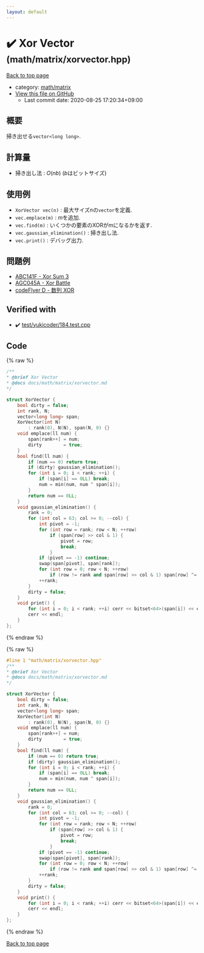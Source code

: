 ```yaml
---
layout: default
---
```


<!-- mathjax config similar to math.stackexchange -->
<script type="text/javascript" async
  src="https://cdnjs.cloudflare.com/ajax/libs/mathjax/2.7.5/MathJax.js?config=TeX-MML-AM_CHTML">
</script>
<script type="text/x-mathjax-config">
  MathJax.Hub.Config({
    TeX: { equationNumbers: { autoNumber: "AMS" }},
    tex2jax: {
      inlineMath: [ ['$','$'] ],
      processEscapes: true
    },
    "HTML-CSS": { matchFontHeight: false },
    displayAlign: "left",
    displayIndent: "2em"
  });
</script>

<script type="text/javascript" src="https://cdnjs.cloudflare.com/ajax/libs/jquery/3.4.1/jquery.min.js"></script>
<script src="https://cdn.jsdelivr.net/npm/jquery-balloon-js@1.1.2/jquery.balloon.min.js" integrity="sha256-ZEYs9VrgAeNuPvs15E39OsyOJaIkXEEt10fzxJ20+2I=" crossorigin="anonymous"></script>
<script type="text/javascript" src="../../../assets/js/copy-button.js"></script>
<link rel="stylesheet" href="../../../assets/css/copy-button.css" />


# :heavy_check_mark: Xor Vector <small>(math/matrix/xorvector.hpp)</small>

<a href="../../../index.html">Back to top page</a>

* category: <a href="../../../index.html#a9839e7477a4d9c748aee996b52a14d5">math/matrix</a>
* <a href="{{ site.github.repository_url }}/blob/master/math/matrix/xorvector.hpp">View this file on GitHub</a>
    - Last commit date: 2020-08-25 17:20:34+09:00




## 概要

掃き出せる`vector<long long>`.

## 計算量

* 掃き出し法 : $O(nb)$ ($b$はビットサイズ)

## 使用例

* `XorVector vec(n)` : 最大サイズ$n$の`vector`を定義.
* `vec.emplace(m)` : $m$を追加.
* `vec.find(m)` : いくつかの要素のXORが$m$になるかを返す.
* `vec.gaussian_elimination()` : 掃き出し法.
* `vec.print()` : デバッグ出力.

## 問題例

* [ABC141F - Xor Sum 3](https://atcoder.jp/contests/abc141/tasks/abc141_f)
* [AGC045A - Xor Battle](https://atcoder.jp/contests/agc045/tasks/agc045_a)
* [codeFlyer D - 数列 XOR](https://atcoder.jp/contests/bitflyer2018-final-open/tasks/bitflyer2018_final_d)


## Verified with

* :heavy_check_mark: <a href="../../../verify/test/yukicoder/184.test.cpp.html">test/yukicoder/184.test.cpp</a>


## Code

<a id="unbundled"></a>
{% raw %}
```cpp
/**
* @brief Xor Vector
* @docs docs/math/matrix/xorvector.md
*/

struct XorVector {
    bool dirty = false;
    int rank, N;
    vector<long long> span;
    XorVector(int N)
        : rank(0), N(N), span(N, 0) {}
    void emplace(ll num) {
        span[rank++] = num;
        dirty        = true;
    }
    bool find(ll num) {
        if (num == 0) return true;
        if (dirty) gaussian_elimination();
        for (int i = 0; i < rank; ++i) {
            if (span[i] == 0LL) break;
            num = min(num, num ^ span[i]);
        }
        return num == 0LL;
    }
    void gaussian_elimination() {
        rank = 0;
        for (int col = 63; col >= 0; --col) {
            int pivot = -1;
            for (int row = rank; row < N; ++row)
                if (span[row] >> col & 1) {
                    pivot = row;
                    break;
                }
            if (pivot == -1) continue;
            swap(span[pivot], span[rank]);
            for (int row = 0; row < N; ++row)
                if (row != rank and span[row] >> col & 1) span[row] ^= span[rank];
            ++rank;
        }
        dirty = false;
    }
    void print() {
        for (int i = 0; i < rank; ++i) cerr << bitset<64>(span[i]) << endl;
        cerr << endl;
    }
};

```
{% endraw %}

<a id="bundled"></a>
{% raw %}
```cpp
#line 1 "math/matrix/xorvector.hpp"
/**
* @brief Xor Vector
* @docs docs/math/matrix/xorvector.md
*/

struct XorVector {
    bool dirty = false;
    int rank, N;
    vector<long long> span;
    XorVector(int N)
        : rank(0), N(N), span(N, 0) {}
    void emplace(ll num) {
        span[rank++] = num;
        dirty        = true;
    }
    bool find(ll num) {
        if (num == 0) return true;
        if (dirty) gaussian_elimination();
        for (int i = 0; i < rank; ++i) {
            if (span[i] == 0LL) break;
            num = min(num, num ^ span[i]);
        }
        return num == 0LL;
    }
    void gaussian_elimination() {
        rank = 0;
        for (int col = 63; col >= 0; --col) {
            int pivot = -1;
            for (int row = rank; row < N; ++row)
                if (span[row] >> col & 1) {
                    pivot = row;
                    break;
                }
            if (pivot == -1) continue;
            swap(span[pivot], span[rank]);
            for (int row = 0; row < N; ++row)
                if (row != rank and span[row] >> col & 1) span[row] ^= span[rank];
            ++rank;
        }
        dirty = false;
    }
    void print() {
        for (int i = 0; i < rank; ++i) cerr << bitset<64>(span[i]) << endl;
        cerr << endl;
    }
};

```
{% endraw %}

<a href="../../../index.html">Back to top page</a>

